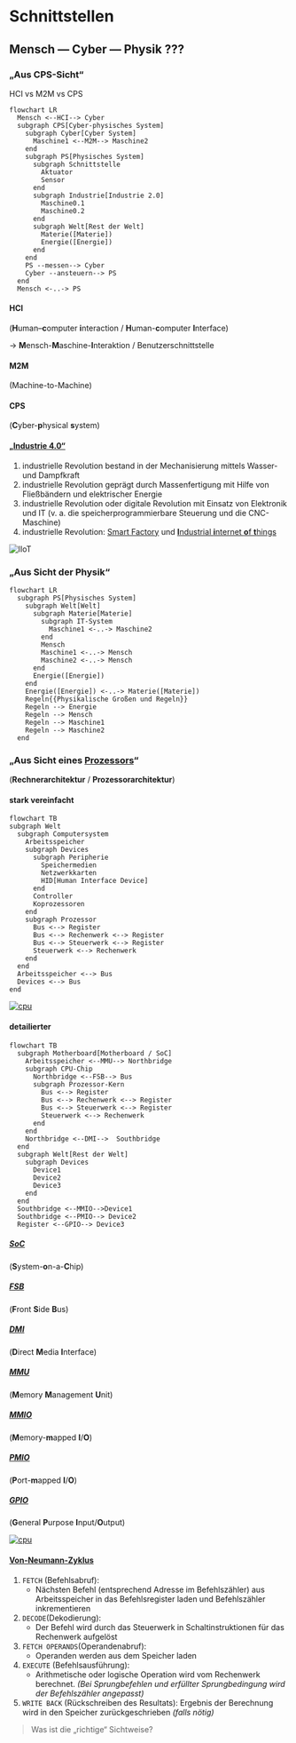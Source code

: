 # Schnittstellen

## Mensch — Cyber — Physik ???

### „Aus CPS-Sicht“

HCI vs M2M vs CPS

```mermaid
flowchart LR
  Mensch <--HCI--> Cyber
  subgraph CPS[Cyber-physisches System]
    subgraph Cyber[Cyber System]
      Maschine1 <--M2M--> Maschine2
    end
    subgraph PS[Physisches System]
      subgraph Schnittstelle
        Aktuator
        Sensor
      end
      subgraph Industrie[Industrie 2.0]
        Maschine0.1
        Maschine0.2
      end
      subgraph Welt[Rest der Welt]
        Materie([Materie])
        Energie([Energie])
      end
    end
    PS --messen--> Cyber
    Cyber --ansteuern--> PS
  end
  Mensch <-..-> PS
```

#### HCI
(**H**uman–**c**omputer **i**nteraction / **H**uman-**c**omputer **I**nterface)

-> **M**ensch-**M**aschine-**I**nteraktion / Benutzerschnittstelle

#### M2M
(Machine-to-Machine)

#### CPS
(**C**yber-**p**hysical **s**ystem)

#### [„Industrie 4.0“](https://de.wikipedia.org/wiki/Industrie_4.0)
1. industrielle Revolution bestand in der Mechanisierung mittels Wasser- und Dampfkraft
2. industrielle Revolution geprägt durch Massenfertigung mit Hilfe von Fließbändern und elektrischer Energie
3. industrielle Revolution oder digitale Revolution mit Einsatz von Elektronik und IT (v. a. die speicherprogrammierbare Steuerung und die CNC-Maschine)
4. industrielle Revolution: [Smart Factory](https://de.wikipedia.org/wiki/Smart_Factory) und [**I**ndustrial **i**nternet **o**f **t**hings](https://en.wikipedia.org/wiki/Industrial_internet_of_things)

![IIoT](https://upload.wikimedia.org/wikipedia/commons/d/d9/IIoT_Architecture.png)

### „Aus Sicht der Physik“

```mermaid
flowchart LR
  subgraph PS[Physisches System]
    subgraph Welt[Welt]
      subgraph Materie[Materie]
        subgraph IT-System
          Maschine1 <-..-> Maschine2
        end
        Mensch
        Maschine1 <-..-> Mensch
        Maschine2 <-..-> Mensch
      end
      Energie([Energie])
    end
    Energie([Energie]) <-..-> Materie([Materie])
    Regeln{{Physikalische Großen und Regeln}}
    Regeln --> Energie
    Regeln --> Mensch
    Regeln --> Maschine1
    Regeln --> Maschine2
  end
```

### „Aus Sicht eines [Prozessors](https://de.wikipedia.org/wiki/Prozessor#Verarbeitung_eines_einzelnen_Befehls)“
(**Rechnerarchitektur** / **Prozessorarchitektur**)

#### stark vereinfacht

```mermaid
flowchart TB
subgraph Welt
  subgraph Computersystem
    Arbeitsspeicher
    subgraph Devices
      subgraph Peripherie
        Speichermedien
        Netzwerkkarten
        HID[Human Interface Device]
      end
      Controller
      Koprozessoren
    end
    subgraph Prozessor
      Bus <--> Register
      Bus <--> Rechenwerk <--> Register
      Bus <--> Steuerwerk <--> Register
      Steuerwerk <--> Rechenwerk
    end
  end
  Arbeitsspeicher <--> Bus
  Devices <--> Bus
end
```

[![cpu](https://upload.wikimedia.org/wikipedia/commons/3/3a/ABasicComputer.svg)](https://en.wikipedia.org/wiki/Central_processing_unit#Structure_and_implementation)

#### detailierter

```mermaid
flowchart TB
  subgraph Motherboard[Motherboard / SoC]
    Arbeitsspeicher <--MMU--> Northbridge
    subgraph CPU-Chip
      Northbridge <--FSB--> Bus
      subgraph Prozessor-Kern
        Bus <--> Register
        Bus <--> Rechenwerk <--> Register
        Bus <--> Steuerwerk <--> Register
        Steuerwerk <--> Rechenwerk
      end
    end
    Northbridge <--DMI-->  Southbridge
  end
  subgraph Welt[Rest der Welt]
    subgraph Devices
      Device1
      Device2
      Device3
    end
  end
  Southbridge <--MMIO-->Device1 
  Southbridge <--PMIO--> Device2
  Register <--GPIO--> Device3
```

##### [SoC](https://de.wikipedia.org/wiki/System-on-a-Chip)
(**S**ystem-**o**n-a-**C**hip)

##### [FSB](https://de.wikipedia.org/wiki/Front_Side_Bus)
(**F**ront **S**ide **B**us)

##### [DMI](https://de.wikipedia.org/wiki/Direct_Media_Interface)
(**D**irect **M**edia **I**nterface)

##### [MMU](https://de.wikipedia.org/wiki/Memory_Management_Unit)
(**M**emory **M**anagement **U**nit)

##### [MMIO](https://de.wikipedia.org/wiki/Memory_Mapped_I/O)
(**M**emory-**m**apped **I**/**O**)

##### [PMIO](https://de.wikipedia.org/wiki/Memory_Mapped_I/O)
(**P**ort-**m**apped **I**/**O**)

##### [GPIO](https://de.wikipedia.org/wiki/GPIO)
(**G**eneral **P**urpose **I**nput/**O**utput)

[![cpu](https://upload.wikimedia.org/wikipedia/commons/2/2c/Proz1-d.png)](https://de.wikipedia.org/wiki/Prozessor#Verarbeitung_eines_einzelnen_Befehls)

#### [Von-Neumann-Zyklus](https://de.wikipedia.org/wiki/Von-Neumann-Zyklus)
1. `FETCH` (Befehlsabruf):
    * Nächsten Befehl (entsprechend Adresse im Befehlszähler) aus Arbeitsspeicher in das Befehlsregister laden und Befehlszähler inkrementieren
2. `DECODE`(Dekodierung):
    * Der Befehl wird durch das Steuerwerk in Schaltinstruktionen für das Rechenwerk aufgelöst
3. `FETCH OPERANDS`(Operandenabruf):
    * Operanden werden aus dem Speicher laden
4. `EXECUTE` (Befehlsausführung):
    * Arithmetische oder logische Operation wird vom Rechenwerk berechnet. *(Bei Sprungbefehlen und erfüllter Sprungbedingung wird der Befehlszähler angepasst)*
5. `WRITE BACK` (Rückschreiben des Resultats): Ergebnis der Berechnung wird in den Speicher zurückgeschrieben *(falls nötig)*



> Was ist die „richtige“ Sichtweise?
